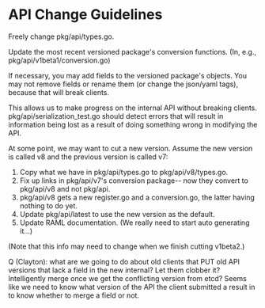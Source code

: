# API Change Guidelines

Freely change pkg/api/types.go. 

Update the most recent versioned package's conversion functions. (In, e.g., pkg/api/v1beta1/conversion.go)

If necessary, you may add fields to the versioned package's objects. You may not remove fields or rename them (or change the json/yaml tags), because that will break clients.

This allows us to make progress on the internal API without breaking clients. pkg/api/serialization_test.go should detect errors that will result in information being lost as a result of doing something wrong in modifying the API.

At some point, we may want to cut a new version. Assume the new version is called v8 and the previous version is called v7:

1. Copy what we have in pkg/api/types.go to pkg/api/v8/types.go.
2. Fix up links in pkg/api/v7's conversion package-- now they convert to pkg/api/v8 and not pkg/api.
3. pkg/api/v8 gets a new register.go and a conversion.go, the latter having nothing to do yet.
4. Update pkg/api/latest to use the new version as the default.
5. Update RAML documentation. (We really need to start auto generating it...)

(Note that this info may need to change when we finish cutting v1beta2.)

Q (Clayton): what are we going to do about old clients that PUT old API versions that lack a field in the new internal?  Let them clobber it?  Intelligently merge once we get the conflicting version from etcd?  Seems like we need to know what version of the API the client submitted a result in to know whether to merge a field or not.
